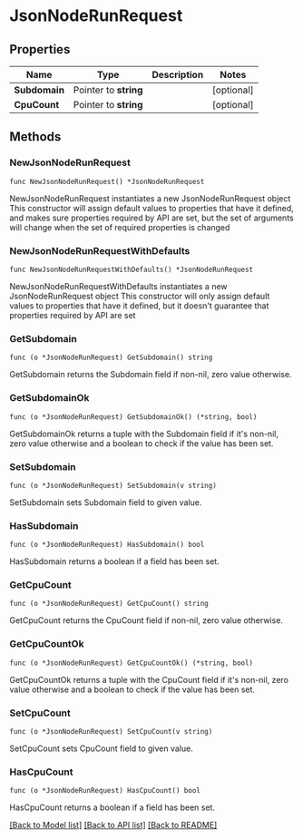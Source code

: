 # JsonNodeRunRequest

## Properties

Name | Type | Description | Notes
------------ | ------------- | ------------- | -------------
**Subdomain** | Pointer to **string** |  | [optional] 
**CpuCount** | Pointer to **string** |  | [optional] 

## Methods

### NewJsonNodeRunRequest

`func NewJsonNodeRunRequest() *JsonNodeRunRequest`

NewJsonNodeRunRequest instantiates a new JsonNodeRunRequest object
This constructor will assign default values to properties that have it defined,
and makes sure properties required by API are set, but the set of arguments
will change when the set of required properties is changed

### NewJsonNodeRunRequestWithDefaults

`func NewJsonNodeRunRequestWithDefaults() *JsonNodeRunRequest`

NewJsonNodeRunRequestWithDefaults instantiates a new JsonNodeRunRequest object
This constructor will only assign default values to properties that have it defined,
but it doesn't guarantee that properties required by API are set

### GetSubdomain

`func (o *JsonNodeRunRequest) GetSubdomain() string`

GetSubdomain returns the Subdomain field if non-nil, zero value otherwise.

### GetSubdomainOk

`func (o *JsonNodeRunRequest) GetSubdomainOk() (*string, bool)`

GetSubdomainOk returns a tuple with the Subdomain field if it's non-nil, zero value otherwise
and a boolean to check if the value has been set.

### SetSubdomain

`func (o *JsonNodeRunRequest) SetSubdomain(v string)`

SetSubdomain sets Subdomain field to given value.

### HasSubdomain

`func (o *JsonNodeRunRequest) HasSubdomain() bool`

HasSubdomain returns a boolean if a field has been set.

### GetCpuCount

`func (o *JsonNodeRunRequest) GetCpuCount() string`

GetCpuCount returns the CpuCount field if non-nil, zero value otherwise.

### GetCpuCountOk

`func (o *JsonNodeRunRequest) GetCpuCountOk() (*string, bool)`

GetCpuCountOk returns a tuple with the CpuCount field if it's non-nil, zero value otherwise
and a boolean to check if the value has been set.

### SetCpuCount

`func (o *JsonNodeRunRequest) SetCpuCount(v string)`

SetCpuCount sets CpuCount field to given value.

### HasCpuCount

`func (o *JsonNodeRunRequest) HasCpuCount() bool`

HasCpuCount returns a boolean if a field has been set.


[[Back to Model list]](../README.md#documentation-for-models) [[Back to API list]](../README.md#documentation-for-api-endpoints) [[Back to README]](../README.md)


